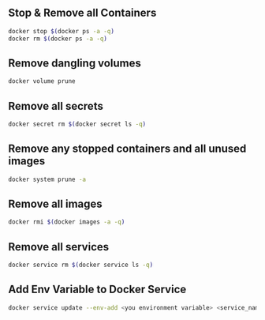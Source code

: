 ## Stop & Remove all Containers
```bash
docker stop $(docker ps -a -q)
docker rm $(docker ps -a -q)
```

## Remove dangling volumes
```bash
docker volume prune
```

## Remove all secrets
```bash
docker secret rm $(docker secret ls -q)
```

## Remove any stopped containers and all unused images
```bash
docker system prune -a
```

## Remove all images
```bash
docker rmi $(docker images -a -q)
```

## Remove all services
```bash
docker service rm $(docker service ls -q)
```


## Add Env Variable to Docker Service
```bash
docker service update --env-add <you environment variable> <service_name>
```
